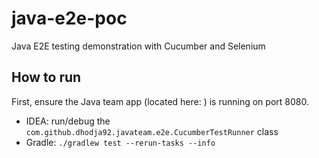 # java-e2e-poc
Java E2E testing demonstration with Cucumber and Selenium

## How to run

First, ensure the Java team app (located here: ) is running on port 8080.

- IDEA: run/debug the `com.github.dhodja92.javateam.e2e.CucumberTestRunner` class
- Gradle: `./gradlew test --rerun-tasks --info`
